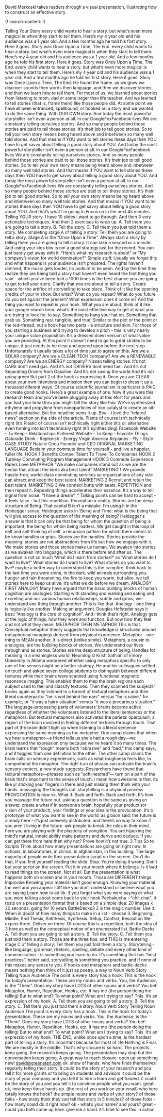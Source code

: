
David Merkoski takes readers through a visual presentation, illustrating how to construct an effective story. 

{! search-content: !}

Telling Your Story
every child wants to hear a story. but what’s even more magical is when they start to tell them. 
Here’s my 4 year old and his audience was a 1 year old. And a few months ago he told his first story. Here it goes.
Story was Once Upon a Time, The End.
every child wants to hear a story. but what’s even more magical is when they start to tell them. 
Here’s my 4 year old and his audience was a 1 year old. And a few months ago he told his first story. Here it goes. 
Story was Once Upon a Time, The End.
every child wants to hear a story. but what’s even more magical is when they start to tell them.
Here’s my 4 year old and his audience was a 1 year old. And a few months ago he told his first story. Here it goes.
Story was Once Upon a Time, The End.
He found the frame. 
as we grow we discover sounds then words then language. 
and then we discover stories. and then we learn how to tell them.
For most of us, we learned about stories from listening to mom, dad or some larger than life teacher. 
And we learned to tell stories (that is, frame them) like those people did.
At some point we have all been entranced, spellbound, or hooked on a story and we wanted to do the same thing. With OUR OWN story.
And today the most powerful storyteller isn’t even a person at all. In our GoogleFoxFacebook lives
We are constantly telling ourselves stories. And so many people behind those stories are paid to tell those stories. It’s their job to tell good stories. So to tell your own story means being heard above and inbetween so many well told stories.
And that means if YOU want to tell stories these days then YOU have to get savvy about telling a good story about YOU.
And today the most powerful storyteller isn’t even a person at all. In our GoogleFoxFacebook lives
We are constantly telling ourselves stories. And so many people behind those stories are paid to tell those stories. It’s their job to tell good stories. So to tell your own story means being heard above and inbetween so many well told stories.
And that means if YOU want to tell stories these days then YOU have to get savvy about telling a good story about YOU.
And today the most powerful storyteller isn’t even a person at all. In our GoogleFoxFacebook lives 
We are constantly telling ourselves stories. And so many people behind those stories are paid to tell those stories. It’s their job to tell good stories. So to tell your own story means being heard above and inbetween so many well told stories.
And that means if YOU want to tell stories these days then YOU have to get savvy about telling a good story about YOU.
And that’s what I’m going to Focus on in the next 45 minutes.
Telling YOUR story.
I have 10 slides i want to go through. And then 3 very actionable techniques. And then 2 exercises to wrap up.
A. Tell them you are going to tell a story.
B. Tell the story.
C. Tell them you just told them a story.
Me completing stage A of telling a story: Tell them you are going to tell a story.
Stage A is the “Once Upon a Time”. Always start a story by telling them you are going to tell a story.
It can take a second or a minute. And using your kids btw is not a good strategy just for the record. You can just barely get away with it.
“Here’s what my research is about” or “My company’s vision for world domination?”
Simple stuff.
Usually we forget this and what happens is your audience isn’t prepared. The lights haven’t dimmed, the music gets louder, no podium to be seen.
And by the time they realize they are being told a story that haven’t even heard the first thing you said - which you’ve been told a 1000 times is the best chance you are going to get to tell your story.
Clarify that you are about to tell a story. Create space for the artifice of storytelling to take place.
Think of it like the opening credits of your tv show.
But what? What do you repeat? What do you future do you set against the present? What expression does it come in?
And the thing you want to repeat is your hook. What you are about.
think of it like your google search term. what’s the most effective way to get at what you are trying to look for. to say.
Something to hang your hat on. Something that grab us. Something real, tangible, and true!
Similar to the plot or the point or the red-thread.
but a hook has two parts - a structure and skin.
For those of you starting a business and trying to develop a pitch - this is very nearly your unique value proposition. It’s a dressed down version of what value you are providing. At this point it doesn’t need to go to great strides to be unique, it just needs to be clear and agreed upon before the next step.
Unfortunately it usually takes a lot of time just to agree on this. Are we a SOLAR company? Are we a CLEAN-TECH company? Are we a RENEWABLE company? Are we an ENERGY company?
Nissan telling stories.
It’s not CARS don’t need gas.
And it’s not DRIVERS dont need fuel.
And it’s not Separating Drivers from Gasoline.
And it’s not saving the world
And it’s not going green
But part 2 of the hook is expressing it. Once you are CLEAR about your own intentions and mission then you can begin to dress it up a thousand diferent ways.
Of course scientific journalism in particular is PAID to create good hooks. Here’s a great example of one.
Now if you were this research team and you’ve been plugging away at this efort for years and you had your breakthru you might tell the story like this:
We’ve synthesized ethylene and propylene from nanoparticles of iron catalyst to create an oil-based alternative.
But the headline sums it up.
Btw - i love the “related news” section on the side of the article.
Plants of course isn’t technically right (it’s
Plastic of course isn’t technically right either (it’s oil alternative
even turning into isn’t technically right (it’s synthesizing)
Facebook
Website - To Keep - Relationships
Pinterest
Website - To Keep - Favorite Things
Gatorade
Drink - Replenish - Energy
Virgin America
Airplanes - Fly - Style
CASE STUDY
Natalie Criou
Founder and CEO
ORIGINAL MARKETING LANGUAGE
Reclaim your commute time for yourself - and live a happier, fuller life.
HOOK 1 
Benefits Compel Talent To Travel To Companies
HOOK 2 
Turnkey Commuting Program Management
HOOK 3 
Commute Experience Riders Love
METAPHOR
“We make companies stand out as we are the nectar that attract the birds aka best talent”
MARKETING 1
We provide hassle-free, world-class commuting services so organizations of any size can attract and keep the best talent.
MARKETING 2
Recruit and retain the best talent.
MARKETING 3
We connect butts with seats.
REPETITION
and then repeat it. Repeating things accelerates their essence.
It’s a way to tell signal from noise. “I have a dream”, “
Talking points can be hard to accept - it feels false - but this repetition.
Perception = reality.
Stories are the deep structure of Being.
That capital B isn’t a mistake. I’m using it in the Heidegger sense.
Heidegger asks in 'Being and Time:
what is the being that will give access to the question of the meaning of being?
Heidegger's answer is that it can only be that being for whom the question of being is important, the being for whom being matters.
We get caught in this loop of self and self thinking of self. a recursion pattern for which there seems to be know handles or grips. Stories are the handles. Stories provide the meaning.
stories are not abstractions from life but how we engage with it. We make stories and those stories make us human.
We awaken into stories as we awaken into language, which is there before and after us.
The question is not so much ‘What do I learn from stories?’ as ‘What stories do I want to live?”
What stories do I want to live? What stories do you want to live?
maybe a better way to understand this is the campfire. think back to the last time you were alone, in the dark. wild animals surrounding you. hunger and rain threatening. the fire to keep you warm, but alive. we tell stories here to keep us alive. it’s what we do before we dream.
ANALOGY
FIRST ANALOGY
Many have argued that the basic building blocks of human cognition are analogies. Starting with standing and walking and eating and excreting and our various human relationships, subtle and gross, we understand one thing through another.
This is like that.
Analogy - one thing is logically like another. Making an argument.
Douglas Hofsteder says it best: “Analogy is the core of cognition”. And i think that’s right. Analogy gets at the logic of things, how they work and function. But now how they feel and not what they mean.
METAPHOR
THEN METAPHOR
This is that.
Conceptual metaphor theory suggests that knowledge is structured around metaphorical mappings derived from physical experience.
Metaphor - one thing to MEAN another. It is direct (unlike simile).
Metaphors, a cousin to analogies, are the building blocks of stories.
We understand our lives through and as stories. Stories are the deep structure of being. Handles for meaning in a meaningless world.
Neurologist Krish Sathian of Emory University in Atlanta wondered whether using metaphors specific to only one of the senses might be a better strategy. He and his colleagues settled on touch and asked seven college students to distinguish between different textures while their brains were scanned using functional magnetic resonance imaging. This enabled them to map the brain regions each subject used to feel and classify textures. Then they scanned the subjects' brains again as they listened to a torrent of textural metaphors and their literal counterparts: "he is wet behind the ears" versus "he is naïve," for example, or "it was a hairy situation" versus "it was a precarious situation." The language-processing parts of volunteers' brains became active regardless of whether the volunteers listened to the literal sentences or the metaphors. But textural metaphors also activated the parietal operculum, a region of the brain involved in feeling different textures through touch. That part of the brain didn't light up when listening to a literal sentence expressing the same meaning as the metaphor.
One camp claims that when we hear a metaphor—a friend tells us she's had a rough day—we understand the expression only because we've heard it so many times. The brain learns that "rough" means both "abrasive" and "bad," this camp says, and it toggles from one definition to the other. The other camp claims the brain calls on sensory experiences, such as what roughness feels like, to comprehend the metaphor.
The right turn of phrase can activate the brain's sensory centers, a new study suggests. Researchers have found that textural metaphors—phrases such as "soft-hearted"— turn on a part of the brain that's important to the sense of touch.
i mean how awesome is that. its like yr sticking your fingers in there and just making them think with your hands. massaging the thoughts out.
storytelling is a physical process.
PROVOCATION
Is now vs. What if. Back and forth. Back and forth. It’s how you massage the future out.
asking a question is the same as giving an answer.
create a what if in someone’s brain. hopefully your product (or vision of your product), your findings or your idea is the
provocation.
it’s a prototype of what you want to see in the world.
as gibson said: the future is already here - it’s just unevenly distributed. and there’s no way to know if you aren’t living in the future.
ask people to break the rules in their mind. here you are playing with the plasticity of congition. You are hijacking the mind’s natural, innate ability make patterns and derive and deduce. If you can get there from here then why not? Prove how it’s not true.
3 Tips
So to
Scripts
Think about how many presentations are going on right now.
In schools, in laboratories, in clinics, in afghanistan, in this building.
The large majority of people write their presentation script on the screen.
Don’t do that. If you find yourself reading the slide. Stop. You’re doing it wrong.
Don’t but your script on the screen. Put it in your mouth where it belongs.
Is it bad to read things on the screen. Not at all. But the presentation is what happens both on screen and in your mouth. Those are DIFFERENT things.
Improvise
Knowing your material isn’t good enough.
Knowing your material too well and you appear stiff like you don’t understand or believe what you are saying 
Learn how to ad lib. If you forget what you were saying or what you were talking about come back to your hook
Pechakucha - "chit chat", it rests on a presentation format that is based on a simple idea: 20 images x 20 seconds. going for 10 years
BattleDecks3
3 is the magic number. Use it. When in doubt of how many things to make in a list - choose 3.
Beginning, Middle, End
Thesis, Antithesis, Synthesis.
Setup, Conflict, Resolution
We expect three. Deliver on three.
Of course this is a repetition, both the idea of 3 here as well as the conceptual notion of an enumerated list.
Battle Decks
A. Tell them you are going to tell a story.
B. Tell the story.
C. Tell them you just told them a story.
Those are the three tips.
and THIS is me entering stage C of telling a story: Tell them you just told them a story.
Storytelling - like language, grammar, rhetoric, spelling, debate and every other kind of communication - is something you learn to do. It’s something that has “best practices”. better said, storytelling is something you practice.
and if none of this makes any sense to you. if hooks and metaphors and battle-decks means nothing then think of it just as poetry. a way to
Noun Verb
Story Telling
Noun
Audience
The point is every story has a hook.
This is the hook for today’s presentation.
These are my nouns and verbs. You, the Audience, is the “Them”.
Does my story have LOTS of other nouns and verbs?
You bet! Metaphor, Humor, Repetition, Hooks, etc. It has me (the person doing the telling) But to what end? To what point? What am I trying to say?
This. It’s an expression of my hook.
A. Tell them you are going to tell a story.
B. Tell the story.
C. Tell them you just told them a story.
Noun Verb
Story Telling
Noun
Audience
The point is every story has a hook.
This is the hook for today’s presentation.
These are my nouns and verbs. You, the Audience, is the “Them”.
Does my story have LOTS of other nouns and verbs?
You bet! Metaphor, Humor, Repetition, Hooks, etc. It has me (the person doing the telling) But to what end? To what point? What am I trying to say?
This. It’s an expression of my hook.
THE END, unlike once upon a time, is the hardest part of telling a story. It’s important because for most of life Nothing is Final. We are mostly in the middle. That's why closure is so hard.
The projects keep going, the research keeps going. The presentation may stop but the conversation keeps going.
A great way to reach closure: open up something new!
david@greenstart.com
ok. show of hands. who here finds themselves regularly telling their story.
it could be the story of your research and you tell it for more grants or to bring on students and advisors
it could be the story of your company and you tell it to hire a team and get funded.
it could be the story of you and you tell it to convince people what you want.
great. ok, now keep those hands up. (the rest of you work on your email)
who here totally knows the hook? the simple nouns and verbs of your story?
of those folks - how many think they can tell that story in 5 minutes?
of those folks - how many could do it right now?
ok - what’s your name? and yours? great - could you both come up here. give me a hand. it’s time to see this in action.

